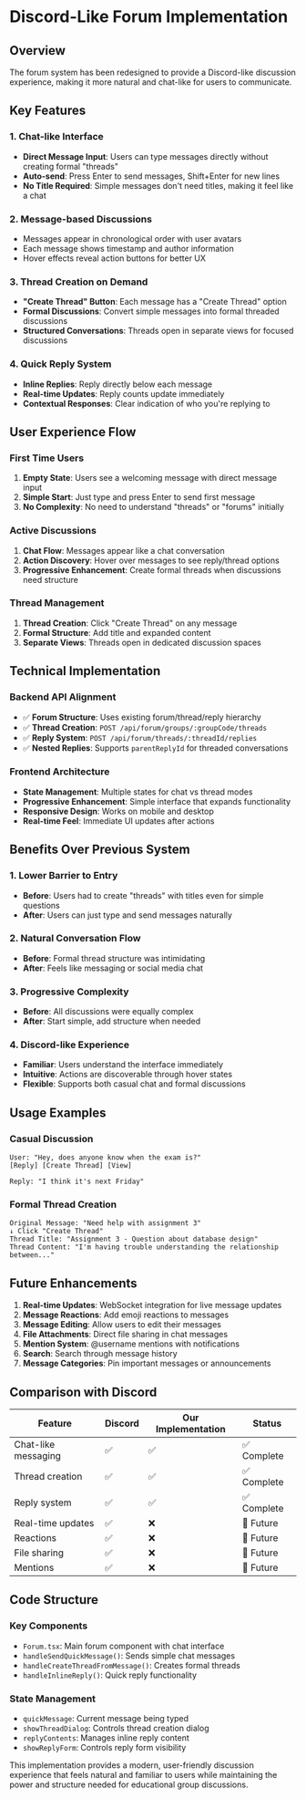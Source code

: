 # Discord-Like Forum Implementation

## Overview

The forum system has been redesigned to provide a Discord-like discussion experience, making it more natural and chat-like for users to communicate.

## Key Features

### 1. **Chat-like Interface**

- **Direct Message Input**: Users can type messages directly without creating formal "threads"
- **Auto-send**: Press Enter to send messages, Shift+Enter for new lines
- **No Title Required**: Simple messages don't need titles, making it feel like a chat

### 2. **Message-based Discussions**

- Messages appear in chronological order with user avatars
- Each message shows timestamp and author information
- Hover effects reveal action buttons for better UX

### 3. **Thread Creation on Demand**

- **"Create Thread" Button**: Each message has a "Create Thread" option
- **Formal Discussions**: Convert simple messages into formal threaded discussions
- **Structured Conversations**: Threads open in separate views for focused discussions

### 4. **Quick Reply System**

- **Inline Replies**: Reply directly below each message
- **Real-time Updates**: Reply counts update immediately
- **Contextual Responses**: Clear indication of who you're replying to

## User Experience Flow

### First Time Users

1. **Empty State**: Users see a welcoming message with direct message input
2. **Simple Start**: Just type and press Enter to send first message
3. **No Complexity**: No need to understand "threads" or "forums" initially

### Active Discussions

1. **Chat Flow**: Messages appear like a chat conversation
2. **Action Discovery**: Hover over messages to see reply/thread options
3. **Progressive Enhancement**: Create formal threads when discussions need structure

### Thread Management

1. **Thread Creation**: Click "Create Thread" on any message
2. **Formal Structure**: Add title and expanded content
3. **Separate Views**: Threads open in dedicated discussion spaces

## Technical Implementation

### Backend API Alignment

- ✅ **Forum Structure**: Uses existing forum/thread/reply hierarchy
- ✅ **Thread Creation**: `POST /api/forum/groups/:groupCode/threads`
- ✅ **Reply System**: `POST /api/forum/threads/:threadId/replies`
- ✅ **Nested Replies**: Supports `parentReplyId` for threaded conversations

### Frontend Architecture

- **State Management**: Multiple states for chat vs thread modes
- **Progressive Enhancement**: Simple interface that expands functionality
- **Responsive Design**: Works on mobile and desktop
- **Real-time Feel**: Immediate UI updates after actions

## Benefits Over Previous System

### 1. **Lower Barrier to Entry**

- **Before**: Users had to create "threads" with titles even for simple questions
- **After**: Users can just type and send messages naturally

### 2. **Natural Conversation Flow**

- **Before**: Formal thread structure was intimidating
- **After**: Feels like messaging or social media chat

### 3. **Progressive Complexity**

- **Before**: All discussions were equally complex
- **After**: Start simple, add structure when needed

### 4. **Discord-like Experience**

- **Familiar**: Users understand the interface immediately
- **Intuitive**: Actions are discoverable through hover states
- **Flexible**: Supports both casual chat and formal discussions

## Usage Examples

### Casual Discussion

```
User: "Hey, does anyone know when the exam is?"
[Reply] [Create Thread] [View]

Reply: "I think it's next Friday"
```

### Formal Thread Creation

```
Original Message: "Need help with assignment 3"
↓ Click "Create Thread"
Thread Title: "Assignment 3 - Question about database design"
Thread Content: "I'm having trouble understanding the relationship between..."
```

## Future Enhancements

1. **Real-time Updates**: WebSocket integration for live message updates
2. **Message Reactions**: Add emoji reactions to messages
3. **Message Editing**: Allow users to edit their messages
4. **File Attachments**: Direct file sharing in chat messages
5. **Mention System**: @username mentions with notifications
6. **Search**: Search through message history
7. **Message Categories**: Pin important messages or announcements

## Comparison with Discord

| Feature             | Discord | Our Implementation | Status      |
| ------------------- | ------- | ------------------ | ----------- |
| Chat-like messaging | ✅      | ✅                 | ✅ Complete |
| Thread creation     | ✅      | ✅                 | ✅ Complete |
| Reply system        | ✅      | ✅                 | ✅ Complete |
| Real-time updates   | ✅      | ❌                 | 🔄 Future   |
| Reactions           | ✅      | ❌                 | 🔄 Future   |
| File sharing        | ✅      | ❌                 | 🔄 Future   |
| Mentions            | ✅      | ❌                 | 🔄 Future   |

## Code Structure

### Key Components

- `Forum.tsx`: Main forum component with chat interface
- `handleSendQuickMessage()`: Sends simple chat messages
- `handleCreateThreadFromMessage()`: Creates formal threads
- `handleInlineReply()`: Quick reply functionality

### State Management

- `quickMessage`: Current message being typed
- `showThreadDialog`: Controls thread creation dialog
- `replyContents`: Manages inline reply content
- `showReplyForm`: Controls reply form visibility

This implementation provides a modern, user-friendly discussion experience that feels natural and familiar to users while maintaining the power and structure needed for educational group discussions.
